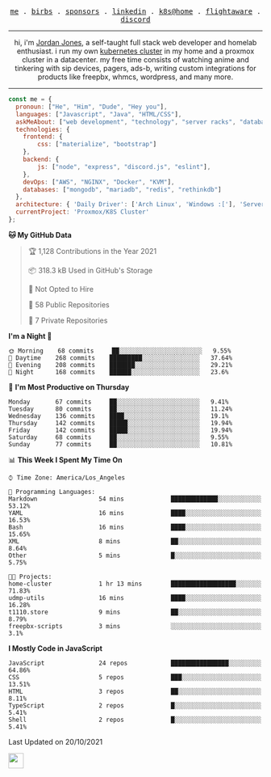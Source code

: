 <p align="center">
  <samp>
    <a href="https://jordanjones.org/">me</a> .
    <a href="https://twitter.com/kashalls">birbs</a> .
    <a href="https://github.com/sponsors/kashalls">sponsors</a> .
    <a href="https://linkedin.com/in/jordpjones">linkedin</a> .
    <a href="https://github.com/kashalls/home-cluster">k8s@home</a> .
    <a href="https://flightaware.com/adsb/stats/user/kashalls">flightaware</a> .
    <a href="https://discord.gg/ctgrp8k">discord</a>
  </samp>
</p>

---

<p align="center">hi, i'm <a href="https://jordanjones.org/">Jordan Jones</a>, a self-taught full stack web developer and homelab enthusiast. i run my own <a href="https://github.com/kashalls/home-cluster">kubernetes cluster</a> in my home and a proxmox cluster in a datacenter. my free time consists of watching anime and tinkering with sip devices, pagers, ads-b, writing custom integrations for products like freepbx, whmcs, wordpress, and many more.</p>

---


```javascript
const me = {
  pronoun: ["He", "Him", "Dude", "Hey you"],
  languages: ["Javascript", "Java", "HTML/CSS"],
  askMeAbout: ["web development", "technology", "server racks", "databases"],
  technologies: {
    frontend: {
        css: ["materialize", "bootstrap"]
    },
    backend: {
        js: ["node", "express", "discord.js", "eslint"],
    },
    devOps: ["AWS", "NGINX", "Docker", "KVM"],
    databases: ["mongodb", "mariadb", "redis", "rethinkdb"]
  },
  architecture: { 'Daily Driver': ['Arch Linux', 'Windows :['], 'Server Applications': 'Ubuntu Focal' },
  currentProject: 'Proxmox/K8S Cluster'
};
```

<!--START_SECTION:waka-->
**🐱 My GitHub Data** 

> 🏆 1,128 Contributions in the Year 2021
 > 
> 📦 318.3 kB Used in GitHub's Storage 
 > 
> 🚫 Not Opted to Hire
 > 
> 📜 58 Public Repositories 
 > 
> 🔑 7 Private Repositories  
 > 
**I'm a Night 🦉** 

```text
🌞 Morning    68 commits     ██░░░░░░░░░░░░░░░░░░░░░░░   9.55% 
🌆 Daytime    268 commits    █████████░░░░░░░░░░░░░░░░   37.64% 
🌃 Evening    208 commits    ███████░░░░░░░░░░░░░░░░░░   29.21% 
🌙 Night      168 commits    ██████░░░░░░░░░░░░░░░░░░░   23.6%

```
📅 **I'm Most Productive on Thursday** 

```text
Monday       67 commits     ██░░░░░░░░░░░░░░░░░░░░░░░   9.41% 
Tuesday      80 commits     ██░░░░░░░░░░░░░░░░░░░░░░░   11.24% 
Wednesday    136 commits    ████░░░░░░░░░░░░░░░░░░░░░   19.1% 
Thursday     142 commits    █████░░░░░░░░░░░░░░░░░░░░   19.94% 
Friday       142 commits    █████░░░░░░░░░░░░░░░░░░░░   19.94% 
Saturday     68 commits     ██░░░░░░░░░░░░░░░░░░░░░░░   9.55% 
Sunday       77 commits     ██░░░░░░░░░░░░░░░░░░░░░░░   10.81%

```


📊 **This Week I Spent My Time On** 

```text
⌚︎ Time Zone: America/Los_Angeles

💬 Programming Languages: 
Markdown                 54 mins             █████████████░░░░░░░░░░░░   53.12% 
YAML                     16 mins             ████░░░░░░░░░░░░░░░░░░░░░   16.53% 
Bash                     16 mins             ████░░░░░░░░░░░░░░░░░░░░░   15.65% 
XML                      8 mins              ██░░░░░░░░░░░░░░░░░░░░░░░   8.64% 
Other                    5 mins              █░░░░░░░░░░░░░░░░░░░░░░░░   5.75%

🐱‍💻 Projects: 
home-cluster             1 hr 13 mins        ██████████████████░░░░░░░   71.83% 
udmp-utils               16 mins             ████░░░░░░░░░░░░░░░░░░░░░   16.28% 
t1110.store              9 mins              ██░░░░░░░░░░░░░░░░░░░░░░░   8.79% 
freepbx-scripts          3 mins              ░░░░░░░░░░░░░░░░░░░░░░░░░   3.1%

```

**I Mostly Code in JavaScript** 

```text
JavaScript               24 repos            ████████████████░░░░░░░░░   64.86% 
CSS                      5 repos             ███░░░░░░░░░░░░░░░░░░░░░░   13.51% 
HTML                     3 repos             ██░░░░░░░░░░░░░░░░░░░░░░░   8.11% 
TypeScript               2 repos             █░░░░░░░░░░░░░░░░░░░░░░░░   5.41% 
Shell                    2 repos             █░░░░░░░░░░░░░░░░░░░░░░░░   5.41%

```



 Last Updated on 20/10/2021
<!--END_SECTION:waka-->

<img src="https://media.giphy.com/media/WUlplcMpOCEmTGBtBW/giphy.gif" width="30">